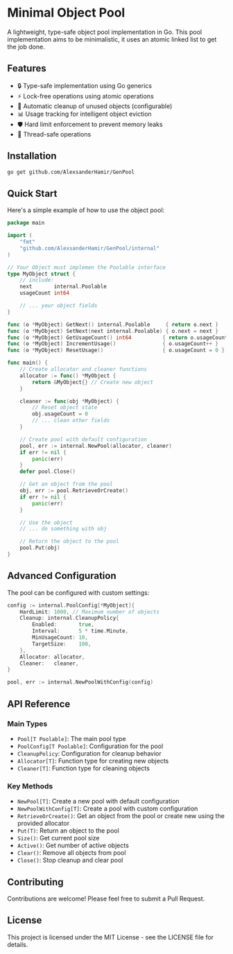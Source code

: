 # Minimal Object Pool

A lightweight, type-safe object pool implementation in Go. This pool implementation aims to be minimalistic, it uses an atomic linked list to get the job done.

## Features

- 🔒 Type-safe implementation using Go generics
- ⚡ Lock-free operations using atomic operations
- 🔄 Automatic cleanup of unused objects (configurable)
- 📊 Usage tracking for intelligent object eviction
- 🛡️ Hard limit enforcement to prevent memory leaks
- 🎯 Thread-safe operations

## Installation

```bash
go get github.com/AlexsanderHamir/GenPool
```

## Quick Start

Here's a simple example of how to use the object pool:

```go
package main

import (
    "fmt"
    "github.com/AlexsanderHamir/GenPool/internal"
)

// Your Object must implemen the Poolable interface
type MyObject struct {
    // include:
    next       internal.Poolable
    usageCount int64

    // ... your object fields
}

func (o *MyObject) GetNext() internal.Poolable     { return o.next }
func (o *MyObject) SetNext(next internal.Poolable) { o.next = next }
func (o *MyObject) GetUsageCount() int64          { return o.usageCount }
func (o *MyObject) IncrementUsage()               { o.usageCount++ }
func (o *MyObject) ResetUsage()                   { o.usageCount = 0 }

func main() {
    // Create allocator and cleaner functions
    allocator := func() *MyObject {
        return &MyObject{} // Create new object
    }

    cleaner := func(obj *MyObject) {
        // Reset object state
        obj.usageCount = 0
        // ... clean other fields
    }

    // Create pool with default configuration
    pool, err := internal.NewPool(allocator, cleaner)
    if err != nil {
        panic(err)
    }
    defer pool.Close()

    // Get an object from the pool
    obj, err := pool.RetrieveOrCreate()
    if err != nil {
        panic(err)
    }

    // Use the object
    // ... do something with obj

    // Return the object to the pool
    pool.Put(obj)
}
```

## Advanced Configuration

The pool can be configured with custom settings:

```go
config := internal.PoolConfig[*MyObject]{
    HardLimit: 1000, // Maximum number of objects
    Cleanup: internal.CleanupPolicy{
        Enabled:       true,
        Interval:      5 * time.Minute,
        MinUsageCount: 10,
        TargetSize:    100,
    },
    Allocator: allocator,
    Cleaner:   cleaner,
}

pool, err := internal.NewPoolWithConfig(config)
```

## API Reference

### Main Types

- `Pool[T Poolable]`: The main pool type
- `PoolConfig[T Poolable]`: Configuration for the pool
- `CleanupPolicy`: Configuration for cleanup behavior
- `Allocator[T]`: Function type for creating new objects
- `Cleaner[T]`: Function type for cleaning objects

### Key Methods

- `NewPool[T]`: Create a new pool with default configuration
- `NewPoolWithConfig[T]`: Create a pool with custom configuration
- `RetrieveOrCreate()`: Get an object from the pool or create new using the provided allocator
- `Put(T)`: Return an object to the pool
- `Size()`: Get current pool size
- `Active()`: Get number of active objects
- `Clear()`: Remove all objects from pool
- `Close()`: Stop cleanup and clear pool

## Contributing

Contributions are welcome! Please feel free to submit a Pull Request.

## License

This project is licensed under the MIT License - see the LICENSE file for details.
